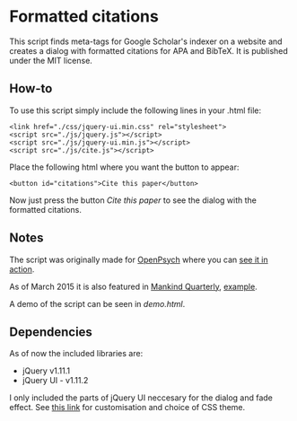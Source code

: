 Formatted citations
===================
This script finds meta-tags for Google Scholar's indexer on a website and
creates a dialog with formatted citations for APA and BibTeX. It is published under the MIT license.

How-to
------
To use this script simply include the following lines in your .html file:

    <link href="./css/jquery-ui.min.css" rel="stylesheet">
    <script src="./js/jquery.js"></script>
    <script src="./js/jquery-ui.min.js"></script>
    <script src="./js/cite.js"></script>

Place the following html where you want the button to appear:

    <button id="citations">Cite this paper</button>

Now just press the button *Cite this paper* to see the dialog with the formatted citations.

Notes
-----
The script was originally made for [OpenPsych](http://openpsych.net) where you can [see it in action](http://openpsych.net/ODP/2014/07/ethnicrace-differences-in-aptitude-by-generation-in-the-united-states-an-exploratory-meta-analysis/).

As of March 2015 it is also featured in [Mankind Quarterly](http://mankindquarterly.org), [example](http://mankindquarterly.org/archive/paper.php?p=759).

A demo of the script can be seen in *demo.html*.

Dependencies
------------
As of now the included libraries are:
- jQuery v1.11.1
- jQuery UI - v1.11.2

I only included the parts of jQuery UI neccesary for the dialog and fade effect. See [this link](http://jqueryui.com/download/#!version=1.10.4&components=1111101000010100000010000010000000) for customisation and choice of CSS theme.
